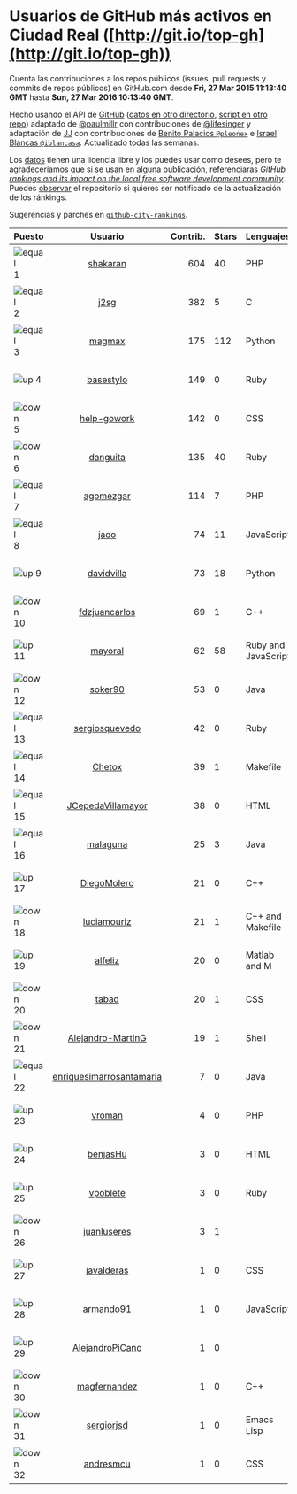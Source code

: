 
# Usuarios de GitHub más activos en Ciudad Real ([http://git.io/top-gh](http://git.io/top-gh))



  Cuenta las contribuciones a los repos públicos (issues, pull requests y commits de repos públicos) en GitHub.com desde  **Fri, 27 Mar 2015 11:13:40 GMT** hasta **Sun, 27 Mar 2016 10:13:40 GMT**.

  Hecho usando el API de [GitHub](http://github.com) ([datos en otro directorio](https://github.com/JJ/top-github-users-data/tree/master/data), [script en otro repo](https://github.com/JJ/github-city-rankings/blob/master/get-city.coffee)) adaptado de [@paulmillr](https://github.com/paulmillr) con contribuciones de [@lifesinger](https://github.com/lifesinger) y adaptación de [JJ](http://jj.github.io) con contribuciones de [Benito Palacios `@pleonex`](http://github.com/pleonex) e [Israel Blancas `@iblancasa`](https://github.com/iblancasa). Actualizado todas las semanas.

  Los [datos](https://github.com/JJ/top-github-users-data/tree/master/data) tienen una licencia libre y los puedes usar como desees, pero te agradeceríamos que si se usan en alguna publicación, referenciaras [*GitHub rankings and its impact on the local free software development community*](https://thewinnower.com/papers/github-rankings-and-its-impact-on-the-local-free-software-development-community). Puedes [observar](https://github.com/JJ/top-github-users-data/subscription) el repositorio si quieres ser notificado de la actualización de los ránkings.

  Sugerencias y parches en [`github-city-rankings`](http://github.com/JJ/github-city-rankings).


| Puesto   |  Usuario  |Contrib.| Stars | Lenguajes   |      Lugar      |  Avatar  |
|----------|:---------:|-------:|-------|-------------|:---------------:|----------|
|![equal](https://raw.githubusercontent.com/JJ/github-city-rankings/master/img/equal.gif) 1 | [shakaran](https://github.com/shakaran) | 604 | 40 | PHP | Manzanares, Ciudad Real, España | <img src='https://avatars3.githubusercontent.com/u/14254?v=3&s=64' width="64" title='Ángel Guzmán Maeso'> |
|![equal](https://raw.githubusercontent.com/JJ/github-city-rankings/master/img/equal.gif) 2 | [j2sg](https://github.com/j2sg) | 382 | 5 | C | Ciudad Real, Spain | <img src='https://avatars0.githubusercontent.com/u/677220?v=3&s=64' width="64" title='Juan José Salazar García'> |
|![equal](https://raw.githubusercontent.com/JJ/github-city-rankings/master/img/equal.gif) 3 | [magmax](https://github.com/magmax) | 175 | 112 | Python | Ciudad Real | <img src='https://avatars0.githubusercontent.com/u/584026?v=3&s=64' width="64" title='Miguel Ángel García'> |
|![up](https://raw.githubusercontent.com/JJ/github-city-rankings/master/img/up.gif) 4 | [basestylo](https://github.com/basestylo) | 149 | 0 | Ruby | Ciudad Real | <img src='https://avatars2.githubusercontent.com/u/11503528?v=3&s=64' width="64" title='David Martin Garcia'> |
|![down](https://raw.githubusercontent.com/JJ/github-city-rankings/master/img/down.gif) 5 | [help-gowork](https://github.com/help-gowork) | 142 | 0 | CSS | Manzanares, Spain | <img src='https://avatars1.githubusercontent.com/u/13090983?v=3&s=64' width="64" title='GoWork'> |
|![down](https://raw.githubusercontent.com/JJ/github-city-rankings/master/img/down.gif) 6 | [danguita](https://github.com/danguita) | 135 | 40 | Ruby | Ciudad Real, Spain | <img src='https://avatars2.githubusercontent.com/u/126392?v=3&s=64' width="64" title='David Anguita'> |
|![equal](https://raw.githubusercontent.com/JJ/github-city-rankings/master/img/equal.gif) 7 | [agomezgar](https://github.com/agomezgar) | 114 | 7 | PHP | Calzada de Calatrava, Ciudad Real | <img src='https://avatars3.githubusercontent.com/u/11057399?v=3&s=64' width="64" title='Antonio Gómez'> |
|![equal](https://raw.githubusercontent.com/JJ/github-city-rankings/master/img/equal.gif) 8 | [jaoo](https://github.com/jaoo) | 74 | 11 | JavaScript | Piedrabuena. Ciudad Real. Spain | <img src='https://avatars0.githubusercontent.com/u/690184?v=3&s=64' width="64" title='Jose Antonio Olivera Ortega'> |
|![up](https://raw.githubusercontent.com/JJ/github-city-rankings/master/img/up.gif) 9 | [davidvilla](https://github.com/davidvilla) | 73 | 18 | Python | Ciudad Real (Spain) | <img src='https://avatars1.githubusercontent.com/u/838459?v=3&s=64' width="64" title='David Villa Alises'> |
|![down](https://raw.githubusercontent.com/JJ/github-city-rankings/master/img/down.gif) 10 | [fdzjuancarlos](https://github.com/fdzjuancarlos) | 69 | 1 | C++ | Ciudad Real | <img src='https://avatars0.githubusercontent.com/u/5560118?v=3&s=64' width="64" title=''> |
|![up](https://raw.githubusercontent.com/JJ/github-city-rankings/master/img/up.gif) 11 | [mayoral](https://github.com/mayoral) | 62 | 58 | Ruby and JavaScript | Ciudad Real, Spain | <img src='https://avatars3.githubusercontent.com/u/5371?v=3&s=64' width="64" title='Luis Mayoral'> |
|![down](https://raw.githubusercontent.com/JJ/github-city-rankings/master/img/down.gif) 12 | [soker90](https://github.com/soker90) | 53 | 0 | Java | Ciudad Real | <img src='https://avatars3.githubusercontent.com/u/8345188?v=3&s=64' width="64" title='Eduardo Parra'> |
|![equal](https://raw.githubusercontent.com/JJ/github-city-rankings/master/img/equal.gif) 13 | [sergiosquevedo](https://github.com/sergiosquevedo) | 42 | 0 | Ruby | Ciudad Real | <img src='https://avatars0.githubusercontent.com/u/1688176?v=3&s=64' width="64" title='Sergio Sánchez'> |
|![equal](https://raw.githubusercontent.com/JJ/github-city-rankings/master/img/equal.gif) 14 | [Chetox](https://github.com/Chetox) | 39 | 1 | Makefile | Ciudad Real | <img src='https://avatars1.githubusercontent.com/u/6731364?v=3&s=64' width="64" title='Jose Alberto Granados'> |
|![equal](https://raw.githubusercontent.com/JJ/github-city-rankings/master/img/equal.gif) 15 | [JCepedaVillamayor](https://github.com/JCepedaVillamayor) | 38 | 0 | HTML | Ciudad Real | <img src='https://avatars3.githubusercontent.com/u/6491460?v=3&s=64' width="64" title='Jaime Cepeda'> |
|![equal](https://raw.githubusercontent.com/JJ/github-city-rankings/master/img/equal.gif) 16 | [malaguna](https://github.com/malaguna) | 25 | 3 | Java | Ciudad Real | <img src='https://avatars0.githubusercontent.com/u/1560266?v=3&s=64' width="64" title='Miguel Ángel'> |
|![up](https://raw.githubusercontent.com/JJ/github-city-rankings/master/img/up.gif) 17 | [DiegoMolero](https://github.com/DiegoMolero) | 21 | 0 | C++ | Ciudad Real | <img src='https://avatars1.githubusercontent.com/u/1487064?v=3&s=400' width="64" title='Diego Molero Marin'> |
|![down](https://raw.githubusercontent.com/JJ/github-city-rankings/master/img/down.gif) 18 | [luciamouriz](https://github.com/luciamouriz) | 21 | 1 | C++ and Makefile | Ciudad Real | <img src='https://avatars3.githubusercontent.com/u/16280209?v=3&s=64' width="64" title='Lucia Sanchez'> |
|![up](https://raw.githubusercontent.com/JJ/github-city-rankings/master/img/up.gif) 19 | [alfeliz](https://github.com/alfeliz) | 20 | 0 | Matlab and M | Ciudad Real, Spain | <img src='https://avatars2.githubusercontent.com/u/6873020?v=3&s=64' width="64" title='Gonzalo Rodríguez Prieto'> |
|![down](https://raw.githubusercontent.com/JJ/github-city-rankings/master/img/down.gif) 20 | [tabad](https://github.com/tabad) | 20 | 1 | CSS | Manzanares, Ciudad Real, Spain | <img src='https://avatars1.githubusercontent.com/u/2183103?v=3&s=64' width="64" title='Tomás Abad'> |
|![down](https://raw.githubusercontent.com/JJ/github-city-rankings/master/img/down.gif) 21 | [Alejandro-MartinG](https://github.com/Alejandro-MartinG) | 19 | 1 | Shell | Ciudad Real | <img src='https://avatars1.githubusercontent.com/u/14140693?v=3&s=64' width="64" title='Alejandro'> |
|![equal](https://raw.githubusercontent.com/JJ/github-city-rankings/master/img/equal.gif) 22 | [enriquesimarrosantamaria](https://github.com/enriquesimarrosantamaria) | 7 | 0 | Java | Ciudad Real,Spain | <img src='https://avatars3.githubusercontent.com/u/15198291?v=3&s=64' width="64" title='Enrique Simarro Santamaría'> |
|![up](https://raw.githubusercontent.com/JJ/github-city-rankings/master/img/up.gif) 23 | [vroman](https://github.com/vroman) | 4 | 0 | PHP | Ciudad Real | <img src='https://avatars0.githubusercontent.com/u/45230?v=3&s=64' width="64" title='Víctor Román Archidona'> |
|![up](https://raw.githubusercontent.com/JJ/github-city-rankings/master/img/up.gif) 24 | [benjasHu](https://github.com/benjasHu) | 3 | 0 | HTML | Ciudad Real (Spain) | <img src='https://avatars1.githubusercontent.com/u/8950146?v=3&s=64' width="64" title='Benja Osuna'> |
|![up](https://raw.githubusercontent.com/JJ/github-city-rankings/master/img/up.gif) 25 | [vpoblete](https://github.com/vpoblete) | 3 | 0 | Ruby | Ciudad Real, Spain | <img src='https://avatars2.githubusercontent.com/u/2203544?v=3&s=64' width="64" title='vpoblete'> |
|![down](https://raw.githubusercontent.com/JJ/github-city-rankings/master/img/down.gif) 26 | [juanluseres](https://github.com/juanluseres) | 3 | 1 |  | Ciudad Real (Spain) | <img src='https://avatars3.githubusercontent.com/u/11028079?v=3&s=64' width="64" title=''> |
|![up](https://raw.githubusercontent.com/JJ/github-city-rankings/master/img/up.gif) 27 | [javalderas](https://github.com/javalderas) | 1 | 0 | CSS | Granada / Valdepeñas / Somewhere | <img src='https://avatars0.githubusercontent.com/u/12311029?v=3&s=64' width="64" title='Juan A'> |
|![up](https://raw.githubusercontent.com/JJ/github-city-rankings/master/img/up.gif) 28 | [armando91](https://github.com/armando91) | 1 | 0 | JavaScript | Ciudad Real | <img src='https://avatars0.githubusercontent.com/u/4728980?v=3&s=64' width="64" title='Armando Ferrero'> |
|![up](https://raw.githubusercontent.com/JJ/github-city-rankings/master/img/up.gif) 29 | [AlejandroPiCano](https://github.com/AlejandroPiCano) | 1 | 0 |  | Ciudad Real, Spain. | <img src='https://avatars2.githubusercontent.com/u/7825407?v=3&s=64' width="64" title='Alejandro M. Pi Cano'> |
|![down](https://raw.githubusercontent.com/JJ/github-city-rankings/master/img/down.gif) 30 | [magfernandez](https://github.com/magfernandez) | 1 | 0 | C++ | Valdepeñas, Spain | <img src='https://avatars3.githubusercontent.com/u/8645449?v=3&s=64' width="64" title='Miguel Ángel Gutierrez Fernández'> |
|![down](https://raw.githubusercontent.com/JJ/github-city-rankings/master/img/down.gif) 31 | [sergiorjsd](https://github.com/sergiorjsd) | 1 | 0 | Emacs Lisp | Ciudad Real, España | <img src='https://avatars3.githubusercontent.com/u/12546904?v=3&s=64' width="64" title='Sergio Rojas'> |
|![down](https://raw.githubusercontent.com/JJ/github-city-rankings/master/img/down.gif) 32 | [andresmcu](https://github.com/andresmcu) | 1 | 0 | CSS | Ciudad Real | <img src='https://avatars1.githubusercontent.com/u/7127924?v=3&s=64' width="64" title='Andrés Manrique'> |
